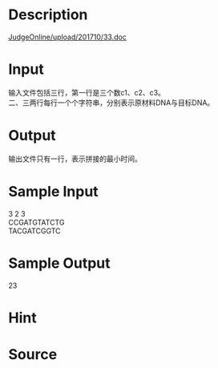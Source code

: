 
# Description

<div class="content"><p><a href="/JudgeOnline/upload/201710/33.doc">JudgeOnline/upload/201710/33.doc</a> </p></div>

# Input

<div class="content"><div>输入文件包括三行，第一行是三个数c1、c2、c3。</div>
<div>二、三两行每行一个个字符串，分别表示原材料DNA与目标DNA。</div>
<p></p></div>

# Output

<div class="content"><div>输出文件只有一行，表示拼接的最小时间。</div>
<p></p></div>

# Sample Input

<div class="content"><span class="sampledata">3 2 3<br/>
CCGATGTATCTG<br/>
TACGATCGGTC<br/>
</span></div>

# Sample Output

<div class="content"><span class="sampledata">23</span></div>

# Hint

<div class="content"><p></p></div>

# Source

<div class="content"><p><a href="problemset.php?search="></a></p></div>

